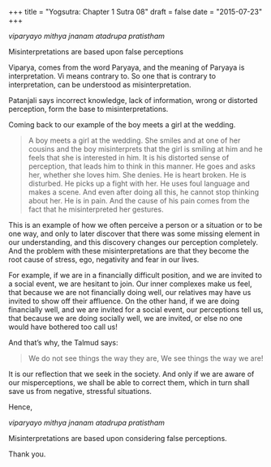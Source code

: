 +++
title = "Yogsutra: Chapter 1 Sutra 08"
draft = false
date = "2015-07-23"
+++

_viparyayo mithya jnanam atadrupa pratistham_

Misinterpretations are based upon false perceptions

Viparya, comes from the word Paryaya, and the meaning of Paryaya is interpretation. Vi means contrary to. So one that is contrary to interpretation, can be understood as misinterpretation.

Patanjali says incorrect knowledge, lack of information, wrong or distorted perception, form the base to misinterpretations.

Coming back to our example of the boy meets a girl at the wedding.

> A boy meets a girl at the wedding. She smiles and at one of her cousins and the boy misinterprets that the girl is smiling at him and he feels that she is interested in him. It is his distorted sense of perception, that leads him to think in this manner. He goes and asks her, whether she loves him. She denies. He is heart broken. He is disturbed. He picks up a fight with her. He uses foul language and makes a scene. And even after doing all this, he cannot stop thinking about her. He is in pain. And the cause of his pain comes from the fact that he misinterpreted her gestures.

This is an example of how we often perceive a person or a situation or to be one way, and only to later discover that there was some missing element in our understanding, and this discovery changes our perception completely. And the problem with these misinterpretations are that they become the root cause of stress, ego, negativity and fear in our lives.

For example, if we are in a financially difficult position, and we are invited to a social event, we are hesitant to join. Our inner complexes make us feel, that because we are not financially doing well, our relatives may have us invited to show off their affluence. On the other hand, if we are doing financially well, and we are invited for a social event, our perceptions tell us, that because we are doing socially well, we are invited, or else no one would have bothered too call us!

And that’s why, the Talmud says:

> We do not see things the way they are, We see things the way we are!

It is our reflection that we seek in the society. And only if we are aware of our misperceptions, we shall be able to correct them, which in turn shall save us from negative, stressful situations.

Hence,

_viparyayo mithya jnanam atadrupa pratistham_

Misinterpretations are based upon considering false perceptions.

Thank you.
